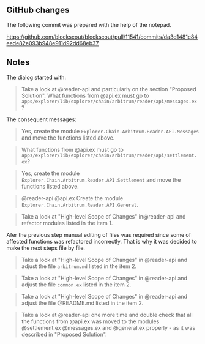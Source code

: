 ## GitHub changes

The following commit was prepared with the help of the notepad.

https://github.com/blockscout/blockscout/pull/11541/commits/da3d1481c84eede82e093b948e911d92dd68eb37

## Notes

The dialog started with:

> Take a look at @reader-api  and particularly on the section "Proposed Solution". What functions from @api.ex must go to `apps/explorer/lib/explorer/chain/arbitrum/reader/api/messages.ex`?

The consequent messages:

> Yes, create the module `Explorer.Chain.Arbitrum.Reader.API.Messages` and move the functions listed above.

> What functions from @api.ex must go to `apps/explorer/lib/explorer/chain/arbitrum/reader/api/settlement.ex`?

> Yes, create the module `Explorer.Chain.Arbitrum.Reader.API.Settlement` and move the functions listed above.

> @reader-api @api.ex Create the module `Explorer.Chain.Arbitrum.Reader.API.General`.

> Take a look at "High-level Scope of Changes" in@reader-api and refactor modules listed in the item 1.

Afer the previous step manual editing of files was required since some of affected functions was refactored incorrectly. That is why it was decided to make the next steps file by file.

> Take a look at "High-level Scope of Changes" in @reader-api  and adjust the file `arbitrum.md` listed in the item 2.

> Take a look at "High-level Scope of Changes" in @reader-api   and adjust the file `common.ex` listed in the item 2.

> Take a look at "High-level Scope of Changes" in @reader-api  and adjust the file @README.md  listed in the item 2.

> Take a look at @reader-api one more time and double check that all the functions from @api.ex was moved to the modules @settlement.ex @messages.ex and @general.ex properly - as it was described in "Proposed Solution".